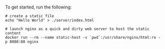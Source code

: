 To get started, run the following:

```
# create a static file
echo "Hello World" > ./server/index.html

# launch nginx as a quick and dirty web server to host the static content
docker run --rm --name static-host -v `pwd`:/usr/share/nginx/html:ro -p 8080:80 nginx
```
